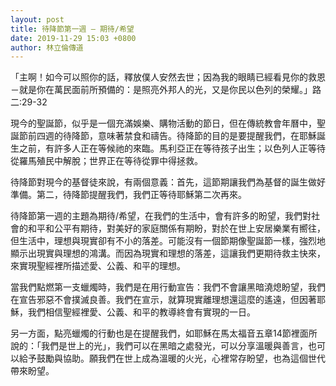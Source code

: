 ```yaml
---
layout: post
title: 待降節第一週 – 期待/希望
date: 2019-11-29 15:03 +0800
author: 林立倫傳道
---
```


「主啊！如今可以照你的話，釋放僕人安然去世；因為我的眼睛已經看見你的救恩－就是你在萬民面前所預備的：是照亮外邦人的光，又是你民以色列的榮耀。」路二:29-32

現今的聖誕節，似乎是一個充滿娛樂、購物活動的節日，但在傳統教會年曆中，聖誕節前四週的待降節，意味著禁食和禱告。待降節的目的是要提醒我們，在耶穌誕生之前，有許多人正在等候祂的來臨。馬利亞正在等待孩子出生；以色列人正等待從羅馬殖民中解脫；世界正在等待從罪中得拯救。

待降節對現今的基督徒來說，有兩個意義：首先，這節期讓我們為基督的誕生做好準備。第二，待降節提醒我們，我們正等待耶穌第二次再來。

待降節第一週的主題為期待/希望，在我們的生活中，會有許多的盼望，我們對社會的和平和公平有期待，對美好的家庭關係有期盼，對於在世上安居樂業有嚮往，但生活中，理想與現實卻有不小的落差。可能沒有一個節期像聖誕節一樣，強烈地顯示出現實與理想的鴻溝。而因為現實和理想的落差，這讓我們更期待救主快來，來實現聖經裡所描述愛、公義、和平的理想。

當我們點燃第一支蠟燭時，我們是在用行動宣告：我們不會讓黑暗澆熄盼望，我們在宣告邪惡不會撲滅良善。我們在宣示，就算現實離理想還這麼的遙遠，但因著耶穌，我們相信聖經裡愛、公義、和平的教導終會有實現的一日。

另一方面，點亮蠟燭的行動也是在提醒我們，如耶穌在馬太福音五章14節裡面所說的：「我們是世上的光」，我們可以在黑暗之處發光，可以分享溫暖與善言，也可以給予鼓勵與協助。願我們在世上成為溫暖的火光，心裡常存盼望，也為這個世代帶來盼望。
